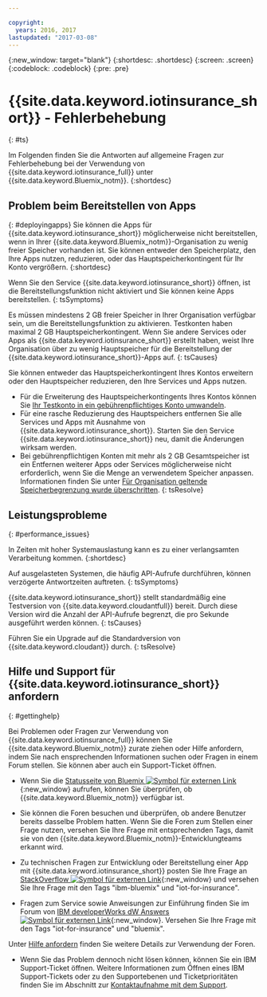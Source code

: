 ```yaml
---

copyright:
  years: 2016, 2017
lastupdated: "2017-03-08"
---
```


<!-- Common attributes used in the template are defined as follows: -->
{:new_window: target="blank"}
{:shortdesc: .shortdesc}
{:screen: .screen}
{:codeblock: .codeblock}
{:pre: .pre}


# {{site.data.keyword.iotinsurance_short}} - Fehlerbehebung
{: #ts}

Im Folgenden finden Sie die Antworten auf allgemeine Fragen zur Fehlerbehebung bei der Verwendung von {{site.data.keyword.iotinsurance_full}} unter {{site.data.keyword.Bluemix_notm}}.
{:shortdesc}

## Problem beim Bereitstellen von Apps
{: #deployingapps}
Sie können die Apps für {{site.data.keyword.iotinsurance_short}} möglicherweise nicht bereitstellen, wenn in Ihrer {{site.data.keyword.Bluemix_notm}}-Organisation zu wenig freier Speicher vorhanden ist. Sie können entweder den Speicherplatz, den Ihre Apps nutzen, reduzieren, oder das Hauptspeicherkontingent für Ihr Konto vergrößern.
{:shortdesc}

Wenn Sie den Service {{site.data.keyword.iotinsurance_short}} öffnen, ist die Bereitstellungsfunktion nicht aktiviert und Sie können keine Apps bereitstellen.
{: tsSymptoms}

Es müssen mindestens 2 GB freier Speicher in Ihrer Organisation verfügbar sein, um die Bereitstellungsfunktion zu aktivieren. Testkonten haben maximal 2 GB Hauptspeicherkontingent. Wenn Sie andere Services oder Apps als {{site.data.keyword.iotinsurance_short}} erstellt haben, weist Ihre Organisation über zu wenig Hauptspeicher für die Bereitstellung der {{site.data.keyword.iotinsurance_short}}-Apps auf.
{: tsCauses}

Sie können entweder das Hauptspeicherkontingent Ihres Kontos erweitern oder den Hauptspeicher reduzieren, den Ihre Services und Apps nutzen.
- Für die Erweiterung des Hauptspeicherkontingents Ihres Kontos können Sie [Ihr Testkonto in ein gebührenpflichtiges Konto umwandeln](https://console.ng.bluemix.net/docs/pricing/index.html#pay-accounts).
- Für eine rasche Reduzierung des Hauptspeichers entfernen Sie alle Services und Apps mit Ausnahme von {{site.data.keyword.iotinsurance_short}}. Starten Sie den Service {{site.data.keyword.iotinsurance_short}} neu, damit die Änderungen wirksam werden.
- Bei gebührenpflichtigen Konten mit mehr als 2 GB Gesamtspeicher ist ein Entfernen weiterer Apps oder Services möglicherweise nicht erforderlich, wenn Sie die Menge an verwendetem Speicher anpassen. Informationen finden Sie unter [Für Organisation geltende Speicherbegrenzung wurde überschritten](https://console.ng.bluemix.net/docs/troubleshoot/ts_apps.html#ts_outofmemory).
{: tsResolve}

## Leistungsprobleme
{: #performance_issues}

In Zeiten mit hoher Systemauslastung kann es zu einer verlangsamten Verarbeitung kommen.
{:shortdesc}

Auf ausgelasteten Systemen, die häufig API-Aufrufe durchführen, können verzögerte Antwortzeiten auftreten.
{: tsSymptoms}

{{site.data.keyword.iotinsurance_short}} stellt standardmäßig eine Testversion von {{site.data.keyword.cloudantfull}} bereit. Durch diese Version wird die Anzahl der API-Aufrufe begrenzt, die pro Sekunde ausgeführt werden können.
{: tsCauses}

Führen Sie ein Upgrade auf die Standardversion von {{site.data.keyword.cloudant}} durch.
{: tsResolve}

## Hilfe und Support für {{site.data.keyword.iotinsurance_short}} anfordern
{: #gettinghelp}

Bei Problemen oder Fragen zur Verwendung von {{site.data.keyword.iotinsurance_full}} können Sie {{site.data.keyword.Bluemix_notm}} zurate ziehen oder Hilfe anfordern, indem Sie nach ensprechenden Informationen suchen oder Fragen in einem Forum stellen. Sie können aber auch ein Support-Ticket öffnen.

- Wenn Sie die [Statusseite von Bluemix ![Symbol für externen Link](../../icons/launch-glyph.svg)](https://developer.ibm.com/bluemix/support/#status){:new_window} aufrufen, können Sie überprüfen, ob {{site.data.keyword.Bluemix_notm}} verfügbar ist.

- Sie können die Foren besuchen und überprüfen, ob andere Benutzer bereits dasselbe Problem hatten. Wenn Sie die Foren zum Stellen einer Frage nutzen, versehen Sie Ihre Frage mit entsprechenden Tags, damit sie von den {{site.data.keyword.Bluemix_notm}}-Entwicklungteams erkannt wird.
  <!--Insert the appropriate Stack Overflow tag for your service for <service_keyword> in URL and text below:  -->
- Zu technischen Fragen zur Entwicklung oder Bereitstellung einer App mit {{site.data.keyword.iotinsurance_short}} posten Sie Ihre Frage an [StackOverflow ![Symbol für externen Link](../../icons/launch-glyph.svg)](http://stackoverflow.com/search?q=iot-insurance+ibm-bluemix){:new_window} und versehen Sie Ihre Frage mit den Tags "ibm-bluemix" und "iot-for-insurance".
<!--Insert the appropriate dW Answers tag for your service for <service_keyword> in URL below:  -->
- Fragen zum Service sowie Anweisungen zur Einführung finden Sie im Forum von [IBM developerWorks dW Answers ![Symbol für externen Link](../../icons/launch-glyph.svg)](https://developer.ibm.com/answers/topics/iot-insurance/?smartspace=bluemix){:new_window}. Versehen Sie Ihre Frage mit den Tags "iot-for-insurance" und "bluemix".

Unter [Hilfe anfordern](https://www.{DomainName}/docs/support/index.html#getting-help) finden Sie weitere Details zur Verwendung der Foren.

- Wenn Sie das Problem dennoch nicht lösen können, können Sie ein IBM Support-Ticket öffnen. Weitere Informationen zum Öffnen eines IBM Support-Tickets oder zu den Supportebenen und Ticketprioritäten finden Sie im Abschnitt zur [Kontaktaufnahme mit dem Support](../support/index.html#contacting-support).
